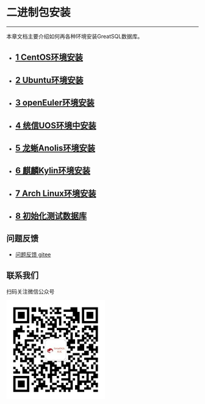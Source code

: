 # 二进制包安装

---

本章文档主要介绍如何再各种环境安装GreatSQL数据库。

- ## [1 CentOS环境安装](./3-1-centos-install.md)
- ## [2 Ubuntu环境安装](./3-2-ubuntu-install.md)
- ## [3 openEuler环境安装](./3-3-openeuler-install.md)
- ## [4 统信UOS环境中安装](./3-4-uos-install.md)
- ## [5 龙蜥Anolis环境安装](./3-5-anolis-install.md)
- ## [6 麒麟Kylin环境安装](./3-6-kylin-install.md)
- ## [7 Arch Linux环境安装](./3-7-arch-install.md)
- ## [8 初始化测试数据库](./7-load-sampledb.md)


**问题反馈**
---

- [问题反馈 gitee](https://gitee.com/GreatSQL/GreatSQL-Manual/issues)


**联系我们**
---

扫码关注微信公众号

![greatsql-wx](../greatsql-wx.jpg)

